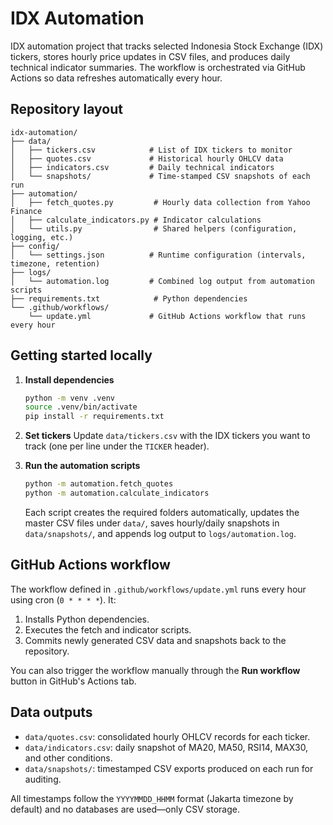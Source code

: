 # IDX Automation

IDX automation project that tracks selected Indonesia Stock Exchange (IDX) tickers, stores hourly price updates in CSV files, and produces daily technical indicator summaries. The workflow is orchestrated via GitHub Actions so data refreshes automatically every hour.

## Repository layout

```
idx-automation/
├── data/
│   ├── tickers.csv            # List of IDX tickers to monitor
│   ├── quotes.csv             # Historical hourly OHLCV data
│   ├── indicators.csv         # Daily technical indicators
│   └── snapshots/             # Time-stamped CSV snapshots of each run
├── automation/
│   ├── fetch_quotes.py         # Hourly data collection from Yahoo Finance
│   ├── calculate_indicators.py # Indicator calculations
│   └── utils.py                # Shared helpers (configuration, logging, etc.)
├── config/
│   └── settings.json          # Runtime configuration (intervals, timezone, retention)
├── logs/
│   └── automation.log         # Combined log output from automation scripts
├── requirements.txt            # Python dependencies
└── .github/workflows/
    └── update.yml             # GitHub Actions workflow that runs every hour
```

## Getting started locally

1. **Install dependencies**
   ```bash
   python -m venv .venv
   source .venv/bin/activate
   pip install -r requirements.txt
   ```

2. **Set tickers**
   Update `data/tickers.csv` with the IDX tickers you want to track (one per line under the `TICKER` header).

3. **Run the automation scripts**
   ```bash
   python -m automation.fetch_quotes
   python -m automation.calculate_indicators
   ```
   Each script creates the required folders automatically, updates the master CSV files under `data/`, saves hourly/daily snapshots in `data/snapshots/`, and appends log output to `logs/automation.log`.

## GitHub Actions workflow

The workflow defined in `.github/workflows/update.yml` runs every hour using cron (`0 * * * *`). It:

1. Installs Python dependencies.
2. Executes the fetch and indicator scripts.
3. Commits newly generated CSV data and snapshots back to the repository.

You can also trigger the workflow manually through the **Run workflow** button in GitHub's Actions tab.

## Data outputs

- `data/quotes.csv`: consolidated hourly OHLCV records for each ticker.
- `data/indicators.csv`: daily snapshot of MA20, MA50, RSI14, MAX30, and other conditions.
- `data/snapshots/`: timestamped CSV exports produced on each run for auditing.

All timestamps follow the `YYYYMMDD_HHMM` format (Jakarta timezone by default) and no databases are used—only CSV storage.
